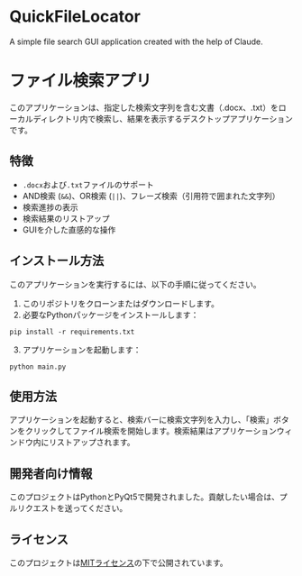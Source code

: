 # QuickFileLocator
A simple file search GUI application created with the help of Claude.

# ファイル検索アプリ

このアプリケーションは、指定した検索文字列を含む文書（.docx、.txt）をローカルディレクトリ内で検索し、結果を表示するデスクトップアプリケーションです。

## 特徴

- `.docx`および`.txt`ファイルのサポート
- AND検索 (`&&`)、OR検索 (`||`)、フレーズ検索（引用符で囲まれた文字列）
- 検索進捗の表示
- 検索結果のリストアップ
- GUIを介した直感的な操作

## インストール方法

このアプリケーションを実行するには、以下の手順に従ってください。

1. このリポジトリをクローンまたはダウンロードします。
2. 必要なPythonパッケージをインストールします：
```
pip install -r requirements.txt
```
3. アプリケーションを起動します：
```
python main.py
```

## 使用方法

アプリケーションを起動すると、検索バーに検索文字列を入力し、「検索」ボタンをクリックしてファイル検索を開始します。検索結果はアプリケーションウィンドウ内にリストアップされます。

## 開発者向け情報

このプロジェクトはPythonとPyQt5で開発されました。貢献したい場合は、プルリクエストを送ってください。

## ライセンス

このプロジェクトは[MITライセンス](LICENSE)の下で公開されています。
